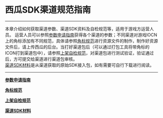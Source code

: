 # 西瓜SDK渠道规范指南
----

本章介绍如何获取渠道参数、渠道SDK资料及自检规范等，适用于游戏方运营人员。
运营人员可以参照<a href="./Parameters.md">参数申请指南</a>获得各个渠道的参数；不同渠道对游戏IOCN上的角标添加有不同规范，具体请参照<a href="./icon.md">角标规范</a>进行资源文件的制作，制作好资源文件后，请上传西瓜的后台。当打好渠道包后（可以通过打包工具将带角标的ICON打到渠道包中），请参照<a href="./anzhi.md">上架自检规范</a>，对渠道包进行测试验证，验证通过后，方可提交给渠道进行渠道包审核。  
<a href="./SDK.md">渠道SDK材料</a>是从渠道获取的原始SDK接入包，如有需要可自行下载进行阅读。


---

**[参数申请指南](./Parameters.md)**


**[角标规范](./icon.md)**


**[上架自检规范](./anzhi.md)**


**[渠道SDK材料](./SDK.md)**
